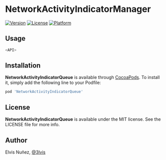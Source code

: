 # NetworkActivityIndicatorManager

[![Version](https://img.shields.io/cocoapods/v/NetworkActivityIndicatorQueue.svg?style=flat)](https://cocoapods.org/pods/NetworkActivityIndicatorQueue)
[![License](https://img.shields.io/cocoapods/l/NetworkActivityIndicatorQueue.svg?style=flat)](https://cocoapods.org/pods/NetworkActivityIndicatorQueue)
[![Platform](https://img.shields.io/cocoapods/p/NetworkActivityIndicatorQueue.svg?style=flat)](https://cocoapods.org/pods/NetworkActivityIndicatorQueue)

## Usage

```swift
<API>
```

## Installation

**NetworkActivityIndicatorQueue** is available through [CocoaPods](http://cocoapods.org). To install
it, simply add the following line to your Podfile:

```ruby
pod 'NetworkActivityIndicatorQueue'
```

## License

**NetworkActivityIndicatorQueue** is available under the MIT license. See the LICENSE file for more info.

## Author

Elvis Nuñez, [@3lvis](https://twitter.com/3lvis)
